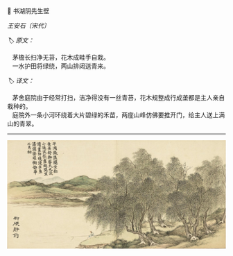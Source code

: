 📖 书湖阴先生壁

_王安石〔宋代〕_

_🏷️ 原文：_

&nbsp;&nbsp; 茅檐长扫净无苔，花木成畦手自栽。 <br>
&nbsp;&nbsp; 一水护田将绿绕，两山排闼送青来。

_🏷️ 译文：_

&nbsp;&nbsp; 茅舍庭院由于经常打扫，洁净得没有一丝青苔，花木规整成行成垄都是主人亲自栽种的。 <br>
&nbsp;&nbsp; 庭院外一条小河环绕着大片碧绿的禾苗，两座山峰仿佛要推开门，给主人送上满山的青翠。

--- 

![](../../../assets/img/c/C_119.png)